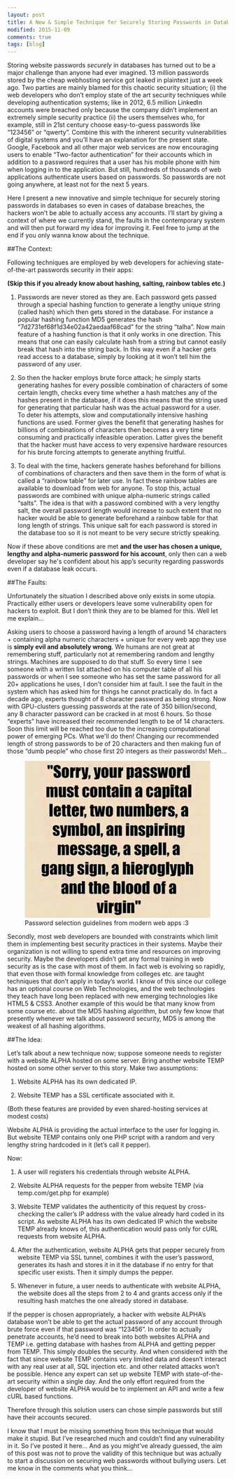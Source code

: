 ```yaml
---
layout: post
title: A New & Simple Technique for Securely Storing Passwords in Databases
modified: 2015-11-09
comments: true
tags: [blog]
---
```


Storing website passwords *securely* in databases has turned out to be a major challenge than anyone had ever imagined. 13 million passwords stored by the cheap webhosting service got leaked in plaintext just a week ago. Two parties are mainly blamed for this chaotic security situation; (i) the web developers who don’t employ state of the art security techniques while developing authentication systems; like in 2012, 6.5 million LinkedIn accounts were breached only because the company didn’t implement an extremely simple security practice (ii) the users themselves who, for example, still in 21st century choose easy-to-guess passwords like “123456” or “qwerty”. Combine this with the inherent security vulnerabilities of digital systems and you’ll have an explanation for the present state. Google, Facebook and all other major web services are now encouraging users to enable “Two-factor authentication” for their accounts which in addition to a password requires that a user has his mobile phone with him when logging in to the application. But still, hundreds of thousands of web applications authenticate users based on passwords. So passwords are not going anywhere, at least not for the next 5 years.

Here I present a new innovative and simple technique for securely storing passwords in databases so even in cases of database breaches, the hackers won’t be able to actually access any accounts. I’ll start by giving a context of where we currently stand, the faults in the contemporary system and will then put forward my idea for improving it. Feel free to jump at the end if you only wanna know about the technique.

##The Context:

Following techniques are employed by web developers for achieving state-of-the-art passwords security in their apps:

**(Skip this if you already know about hashing, salting, rainbow tables etc.)**

1) Passwords are never stored as they are. Each password gets passed through a special hashing function to generate a lengthy unique string (called hash) which then gets stored in the database. For instance a popular hashing function MD5 generates the hash “7d2731ef68f1d34e02a42aedaaf68cad” for the string “talha”. Now main feature of a hashing function is that it only works in one direction. This means that one can easily calculate hash from a string but cannot easily break that hash into the string back. In this way even if a hacker gets read access to a database, simply by looking at it won’t tell him the password of any user.

2) So then the hacker employs brute force attack; he simply starts generating hashes for every possible combination of characters of some certain length, checks every time whether a hash matches any of the hashes present in the database, if it does this means that the string used for generating that particular hash was the actual password for a user. To deter his attempts, slow and computationally intensive hashing functions are used. Former gives the benefit that generating hashes for billions of combinations of characters then becomes a very time consuming and practically infeasible operation. Latter gives the benefit that the hacker must have access to very expensive hardware resources for his brute forcing attempts to generate anything fruitful.

3) To deal with the time, hackers generate hashes beforehand for billions of combinations of characters and then save them in the form of what is called a “rainbow table” for later use. In fact these rainbow tables are available to download from web for anyone. To stop this, actual passwords are combined with unique alpha-numeric strings called “salts”. The idea is that with a password combined with a very lengthy salt, the overall password length would increase to such extent that no hacker would be able to generate beforehand a rainbow table for that long length of strings. This unique salt for each password is stored in the database too so it is not meant to be very secure strictly speaking.

Now if these above conditions are met **and the user has chosen a unique, lengthy and alpha-numeric password for his account**, only then can a web developer say he's confident about his app’s security regarding passwords even if a database leak occurs.

##The Faults:

Unfortunately the situation I described above only exists in some utopia. Practically either users or developers leave some vulnerability open for hackers to exploit. But I don’t think they are to be blamed for this. Well let me explain…

Asking users to choose a password having a length of around 14 characters + containing alpha numeric characters + unique for every web app they use is **simply evil and absolutely wrong**. We humans are not great at remembering stuff, particularly not at remembering random and lengthy strings. Machines are supposed to do that stuff. So every time I see someone with a written list attached on his computer table of all his passwords or when I see someone who has set the same password for all 20+ applications he uses, I don’t consider him at fault. I see the fault in the system which has asked him for things he cannot practically do. In fact a decade ago, experts thought of 8 character password as being strong. Now with GPU-clusters guessing passwords at the rate of 350 billion/second, any 8 character password can be cracked in at most 6 hours. So those “experts” have increased their recommended length to be of 14 characters. Soon this limit will be reached too due to the increasing computational power of emerging PCs. What we'll do then! Changing our recommended length of strong passwords to be of 20 characters and then making fun of those “dumb people” who chose first 20 integers as their passwords! Meh...

<figure>
  <img src="/images/meme-password-security.jpg">
  <figcaption>Password selection guidelines from modern web apps :3</figcaption>
</figure>

Secondly, most web developers are bounded with constraints which limit them in implementing best security practices in their systems. Maybe their organization is not willing to spend extra time and resources on improving security. Maybe the developers didn’t get any formal training in web security as is the case with most of them. In fact web is evolving so rapidly, that even those with formal knowledge from colleges etc. are taught techniques that don’t apply in today’s world. I know of this since our college has an optional course on Web Technologies, and the web technologies they teach have long been replaced with new emerging technologies like HTML5 & CSS3. Another example of this would be that many know from some course etc. about the MD5 hashing algorithm, but only few know that presently whenever we talk about password security, MD5 is among the weakest of all hashing algorithms.

##The Idea:

Let’s talk about a new technique now; suppose someone needs to register with a website ALPHA hosted on some server. Bring another website TEMP hosted on some other server to this story. Make two assumptions:

1)  Website ALPHA has its own dedicated IP.

2)  Website TEMP has a SSL certificate associated with it.

(Both these features are provided by even shared-hosting services at modest costs)

Website ALPHA is providing the actual interface to the user for logging in. But website TEMP contains only one PHP script with a random and very lengthy string hardcoded in it (let’s call it pepper).

Now:

1)  A user will registers his credentials through website ALPHA.

2)  Website ALPHA requests for the pepper from website TEMP (via temp.com/get.php for example)

3)  Website TEMP validates the authenticity of this request by cross-checking the caller’s IP address with the value already hard coded in its script. As website ALPHA has its own dedicated IP which the website TEMP already knows of, this authentication would pass only for cURL requests from website ALPHA.

4)  After the authentication, website ALPHA gets that pepper securely from website TEMP via SSL tunnel, combines it with the user’s password, generates its hash and stores it in it the database if no entry for that specific user exists. Then it simply dumps the pepper.

5)  Whenever in future, a user needs to authenticate with website ALPHA, the website does all the steps from 2 to 4 and grants access only if the resulting hash matches the one already stored in database.

If the pepper is chosen appropriately, a hacker with website ALPHA’s database won’t be able to get the actual password of any account through brute force even if that password was “123456”. In order to actually penetrate accounts, he’d need to break into both websites ALPHA and TEMP i.e. getting database with hashes from ALPHA and getting pepper from TEMP. This simply doubles the security. And when considered with the fact that since website TEMP contains very limited data and doesn’t interact with any real user at all, SQL injection etc. and other related attacks won’t be possible. Hence any expert can set up website TEMP with state-of-the-art security within a single day. And the only effort required from the developer of website ALPHA would be to implement an API and write a few cURL based functions.

Therefore through this solution users can chose simple passwords but still have their accounts secured.

I know that I must be missing something from this technique that would make it stupid. But I’ve researched much and couldn’t find any vulnerability in it. So I’ve posted it here… And as you might’ve already guessed, the aim of this post was not to prove the validity of this technique but was actually to start a discussion on securing web passwords without bullying users. Let me know in the comments what you think...
